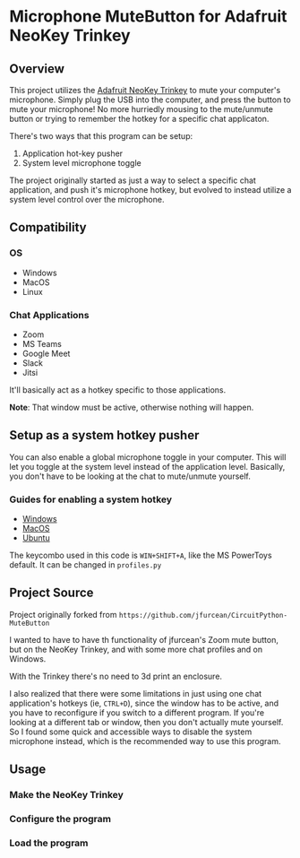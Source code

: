 # Microphone MuteButton for Adafruit NeoKey Trinkey

## Overview

This project utilizes the [Adafruit NeoKey Trinkey](https://www.adafruit.com/product/5020) to mute your computer's microphone.  Simply plug the USB into the computer, and press the button to mute your microphone!  No more hurriedly mousing to the mute/unmute button or trying to remember the hotkey for a specific chat applicaton.  

There's two ways that this program can be setup:

1.  Application hot-key pusher
2.  System level microphone toggle

The project originally started as just a way to select a specific chat application, and push it's microphone hotkey, but evolved to instead utilize a system level control over the microphone.  

## Compatibility

### OS
* Windows
* MacOS
* Linux



### Chat Applications
* Zoom
* MS Teams
* Google Meet
* Slack
* Jitsi

It'll basically act as a hotkey specific to those applications.

**Note**: That window must be active, otherwise nothing will happen.

## Setup as a system hotkey pusher

You can also enable a global microphone toggle in your computer.  This will let you toggle at the system level instead of the application level.  Basically, you don't have to be looking at the chat to mute/unmute yourself.  

### Guides for enabling a system hotkey

* [Windows](https://simplernerd.com/toggle-mute-microphone-on-windows/)
* [MacOS](https://simplernerd.com/toggle-mute-microphone-on-macos/)
* [Ubuntu](https://nikhilwanpal.in/blog/mute-mic-with-keyboard-shortcut-on-ubuntu-or-linux-mint/)

The keycombo used in this code is `WIN+SHIFT+A`, like the MS PowerToys default.  It can be changed in `profiles.py`

## Project Source

Project originally forked from `https://github.com/jfurcean/CircuitPython-MuteButton`

I wanted to have to have th functionality of jfurcean's Zoom mute button, but on the NeoKey Trinkey, and with some more chat profiles and on Windows.  

With the Trinkey there's no need to 3d print an enclosure.

I also realized that there were some limitations in just using one chat application's hotkeys (ie, `CTRL+D`), since the window has to be active, and you have to reconfigure if you switch to a different program.  If you're looking at a different tab or window, then you don't actually mute yourself.  So I found some quick and accessible ways to disable the system microphone instead, which is the recommended way to use this program.  

## Usage

### Make the NeoKey Trinkey

### Configure the program

### Load the program